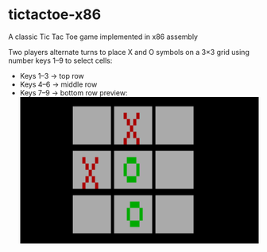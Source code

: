 # tictactoe-x86
A classic Tic Tac Toe game implemented in x86 assembly

Two players alternate turns to place X and O symbols on a 3×3 grid using number keys 1–9 to select cells:
- Keys 1–3 → top row  
- Keys 4–6 → middle row  
- Keys 7–9 → bottom row
preview:
![alt text](image.png)